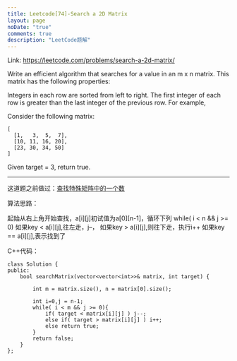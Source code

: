 ```yaml
---
title: Leetcode[74]-Search a 2D Matrix
layout: page
noDate: "true"
comments: true
description: "LeetCode题解" 
---
```

<article class="post post-type-normal" itemscope="" itemtype="http://schema.org/Article" style="opacity: 1; transform: translateY(0px);">

Link: https://leetcode.com/problems/search-a-2d-matrix/

Write an efficient algorithm that searches for a value in an m x n matrix. This matrix has the following properties:

Integers in each row are sorted from left to right.
The first integer of each row is greater than the last integer of the previous row.
For example,

Consider the following matrix:
```
[
  [1,   3,  5,  7],
  [10, 11, 16, 20],
  [23, 30, 34, 50]
]
```
Given target = 3, return true.

-----

这道题之前做过：<a href="http://blog.csdn.net/dream_angel_z/article/details/46413705">查找特殊矩阵中的一个数</a>

算法思路：

起始从右上角开始查找，a[i][j]初试值为a[0][n-1]，循环下列
while( i < n && j >= 0) 
如果key < a[i][j],往左走，j–，
如果key > a[i][j],则往下走，执行i++
如果key == a[i][j],表示找到了

C++代码：

```
class Solution {
public:
    bool searchMatrix(vector<vector<int>>& matrix, int target) {
        
        int m = matrix.size(), n = matrix[0].size();
        
        int i=0,j = n-1;
        while( i < m && j >= 0){
            if( target < matrix[i][j] ) j--;
            else if( target > matrix[i][j] ) i++;
            else return true;
        }
        return false;
    }
};
```


</article>
